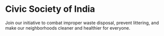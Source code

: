 # Civic Society of India
Join our initiative to combat improper waste disposal, prevent littering, and make our neighborhoods cleaner and healthier for everyone.
